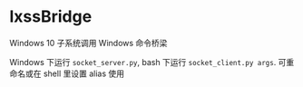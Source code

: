 # lxssBridge
Windows 10 子系统调用 Windows 命令桥梁

Windows 下运行 `socket_server.py`, bash 下运行 `socket_client.py args`. 
可重命名或在 shell 里设置 alias 使用 